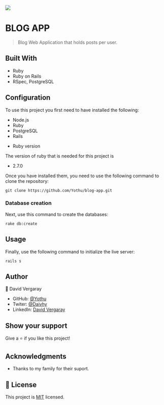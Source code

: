 ![](https://img.shields.io/badge/Microverse-blueviolet)

# BLOG APP

> Blog Web Application that holds posts per user. 

## Built With

- Ruby
- Ruby on Rails
- RSpec, PostgreSQL

## Configuration

To use this project you first need to have installed the following:

+ Node.js
+ Ruby
+ PostgreSQL
+ Rails

* Ruby version

The version of ruby that is needed for this project is 

+ 2.7.0

Once you have installed them, you need to use the following command to clone the repository:

```
git clone https://github.com/Yothu/blog-app.git
```

### Database creation

Next, use this command to create the databases:
```
rake db:create
```

## Usage

Finally, use the following command to initialize the live server:

```
rails s
```

## Author

👤 David Vergaray

- GitHub:   [@Yothu](https://github.com/Yothu)
- Twiter:   [@Daivhy](https://twitter.com/Daivhy)
- LinkedIn: [David Vergaray](https://www.linkedin.com/in/david-vergaray-almontes-051a11127/)

## Show your support

Give a ⭐️ if you like this project!

## Acknowledgments

- Thanks to my family for their suport.

## 📝 License

This project is [MIT](./MIT.md) licensed.

